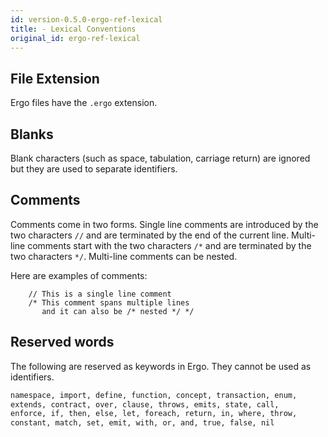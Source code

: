 ```yaml
---
id: version-0.5.0-ergo-ref-lexical
title: - Lexical Conventions
original_id: ergo-ref-lexical
---
```


## File Extension

Ergo files have the ``.ergo`` extension.

## Blanks

Blank characters (such as space, tabulation, carriage return) are
ignored but they are used to separate identifiers.

## Comments

Comments come in two forms. Single line comments are introduced by the
two characters `//` and are terminated by the end of the current
line. Multi-line comments start with the two characters `/*` and are
terminated by the two characters `*/`. Multi-line comments can be
nested.

Here are examples of comments:

```
    // This is a single line comment
    /* This comment spans multiple lines
       and it can also be /* nested */ */
```

## Reserved words

The following are reserved as keywords in Ergo. They cannot be used as identifiers.

```markdown
namespace, import, define, function, concept, transaction, enum,
extends, contract, over, clause, throws, emits, state, call,
enforce, if, then, else, let, foreach, return, in, where, throw,
constant, match, set, emit, with, or, and, true, false, nil
```

